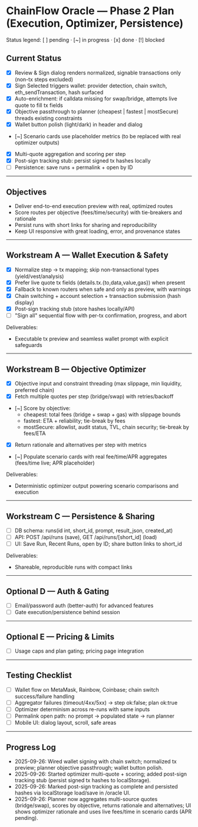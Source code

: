 # ChainFlow Oracle — Phase 2 Plan (Execution, Optimizer, Persistence)

Status legend: [ ] pending · [~] in progress · [x] done · [!] blocked

## Current Status
- [x] Review & Sign dialog renders normalized, signable transactions only (non-tx steps excluded)
- [x] Sign Selected triggers wallet: provider detection, chain switch, eth_sendTransaction, hash surfaced
- [x] Auto-enrichment: if calldata missing for swap/bridge, attempts live quote to fill tx fields
- [x] Objective passthrough to planner (cheapest | fastest | mostSecure) threads existing constraints
- [x] Wallet button polish (light/dark) in header and dialog
- [~] Scenario cards use placeholder metrics (to be replaced with real optimizer outputs)
- [x] Multi-quote aggregation and scoring per step
- [x] Post-sign tracking stub: persist signed tx hashes locally
- [ ] Persistence: save runs + permalink + open by ID

---

## Objectives
- Deliver end-to-end execution preview with real, optimized routes
- Score routes per objective (fees/time/security) with tie-breakers and rationale
- Persist runs with short links for sharing and reproducibility
- Keep UI responsive with great loading, error, and provenance states

---

## Workstream A — Wallet Execution & Safety
- [x] Normalize step → tx mapping; skip non-transactional types (yield/vest/analysis)
- [x] Prefer live quote tx fields (details.tx.{to,data,value,gas}) when present
- [x] Fallback to known routers when safe and only as preview, with warnings
- [x] Chain switching + account selection + transaction submission (hash display)
- [x] Post-sign tracking stub (store hashes locally/API)
- [ ] "Sign all" sequential flow with per-tx confirmation, progress, and abort

Deliverables:
- Executable tx preview and seamless wallet prompt with explicit safeguards

---

## Workstream B — Objective Optimizer
- [x] Objective input and constraint threading (max slippage, min liquidity, preferred chain)
- [x] Fetch multiple quotes per step (bridge/swap) with retries/backoff
- [~] Score by objective:
  - cheapest: total fees (bridge + swap + gas) with slippage bounds
  - fastest: ETA + reliability; tie-break by fees
  - mostSecure: allowlist, audit status, TVL, chain security; tie-break by fees/ETA
- [x] Return rationale and alternatives per step with metrics
- [~] Populate scenario cards with real fee/time/APR aggregates (fees/time live; APR placeholder)

Deliverables:
- Deterministic optimizer output powering scenario comparisons and execution

---

## Workstream C — Persistence & Sharing
- [ ] DB schema: runs(id int, short_id, prompt, result_json, created_at)
- [ ] API: POST /api/runs (save), GET /api/runs/[short_id] (load)
- [ ] UI: Save Run, Recent Runs, open by ID; share button links to short_id

Deliverables:
- Shareable, reproducible runs with compact links

---

## Optional D — Auth & Gating
- [ ] Email/password auth (better-auth) for advanced features
- [ ] Gate execution/persistence behind session

---

## Optional E — Pricing & Limits
- [ ] Usage caps and plan gating; pricing page integration

---

## Testing Checklist
- [ ] Wallet flow on MetaMask, Rainbow, Coinbase; chain switch success/failure handling
- [ ] Aggregator failures (timeout/4xx/5xx) → step ok:false; plan ok:true
- [ ] Optimizer determinism across re-runs with same inputs
- [ ] Permalink open path: no prompt → populated state → run planner
- [ ] Mobile UI: dialog layout, scroll, safe areas

---

## Progress Log
- 2025-09-26: Wired wallet signing with chain switch; normalized tx preview; planner objective passthrough; wallet button polish.
- 2025-09-26: Started optimizer multi-quote + scoring; added post-sign tracking stub (persist signed tx hashes to localStorage).
- 2025-09-26: Marked post-sign tracking as complete and persisted hashes via localStorage load/save in /oracle UI.
- 2025-09-26: Planner now aggregates multi-source quotes (bridge/swap), scores by objective, returns rationale and alternatives; UI shows optimizer rationale and uses live fees/time in scenario cards (APR pending).